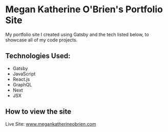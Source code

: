 # Megan Katherine O'Brien's Portfolio Site #

My portfolio site I created using Gatsby and the tech listed below, to showcase all of my code projects.

## Technologies Used: ##

- Gatsby
- JavaScript
- React.js
- GraphQL
- Next
- JSX

## How to view the site ##

Live Site: www.megankatherineobrien.com
